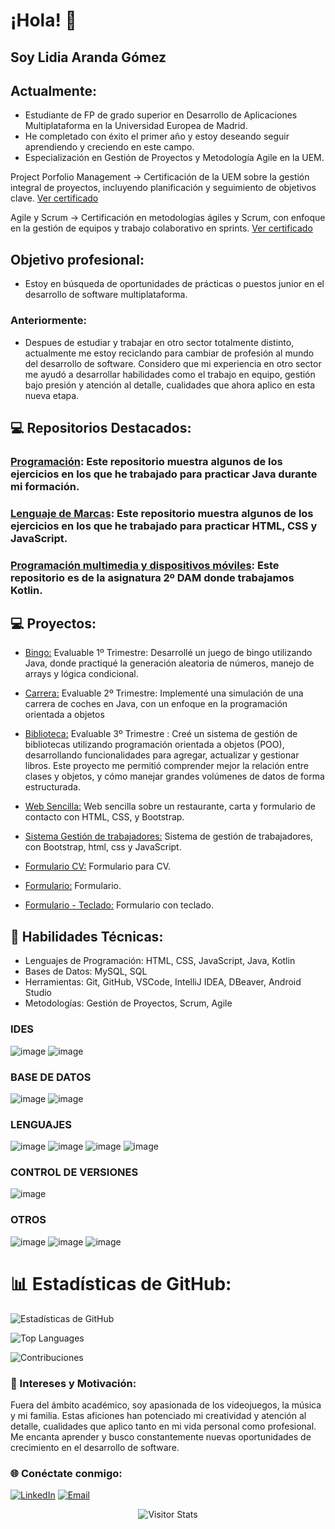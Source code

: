 
# ¡Hola! 👋
## Soy Lidia Aranda Gómez

## Actualmente:
- Estudiante de FP de grado superior en Desarrollo de Aplicaciones Multiplataforma en la Universidad Europea de Madrid.
- He completado con éxito el primer año y estoy deseando seguir aprendiendo y creciendo en este campo.
- Especialización en Gestión de Proyectos y Metodología Agile en la UEM.

Project Porfolio Management -> Certificación de la UEM sobre la gestión integral de proyectos, incluyendo planificación y seguimiento de objetivos clave. [Ver certificado](https://eu.badgr.com/public/assertions/vkiQ545lSfSjhb3D6X9F4w) 

Agile y Scrum -> Certificación en metodologías ágiles y Scrum, con enfoque en la gestión de equipos y trabajo colaborativo en sprints. [Ver certificado](https://eu.badgr.com/public/assertions/NrxR3o82T2qdwohNQJroFw)

## Objetivo profesional: 
- Estoy en búsqueda de oportunidades de prácticas o puestos junior en el desarrollo de software multiplataforma.
### Anteriormente:
- Despues de estudiar y trabajar en otro sector totalmente distinto, actualmente me estoy reciclando para cambiar de profesión al mundo del desarrollo de software. Considero que mi experiencia en otro sector me ayudó a desarrollar habilidades como el trabajo en equipo, gestión bajo presión y atención al detalle, cualidades que ahora aplico en esta nueva etapa.

## 💻 Repositorios Destacados:
### [Programación](https://github.com/ArandaLidia/Programacion): Este repositorio muestra algunos de los ejercicios en los que he trabajado para practicar Java durante mi formación.
### [Lenguaje de Marcas](https://github.com/ArandaLidia/LenguajeMarcas): Este repositorio muestra algunos de los ejercicios en los que he trabajado para practicar HTML, CSS y JavaScript.
### [Programación multimedia y dispositivos móviles](https://github.com/ArandaLidia/ProgramacionMultimedia): Este repositorio es de la asignatura 2º DAM donde trabajamos Kotlin.
   
   
## 💻 Proyectos:
   - [Bingo:](https://github.com/ArandaLidia/Programacion/tree/main/2%20-%20Ejercicios%20Evaluables/1Trimestre_Bingo) Evaluable 1º Trimestre: Desarrollé un juego de bingo utilizando Java, donde practiqué la generación aleatoria de números, manejo de arrays y lógica condicional.
   - [Carrera:](https://github.com/ArandaLidia/Programacion/tree/main/2%20-%20Ejercicios%20Evaluables/2Trimestre_Carrera) Evaluable 2º Trimestre: Implementé una simulación de una carrera de coches en Java, con un enfoque en la programación orientada a objetos

   - [Biblioteca:](https://github.com/ArandaLidia/Programacion/tree/main/2%20-%20Ejercicios%20Evaluables/3Trimestre_Biblioteca) Evaluable 3º Trimestre : Creé un sistema de gestión de bibliotecas utilizando programación orientada a objetos (POO), desarrollando funcionalidades para agregar, actualizar y gestionar libros. Este proyecto me permitió comprender mejor la relación entre clases y objetos, y cómo manejar grandes volúmenes de datos de forma estructurada.
   
   - [Web Sencilla:](https://github.com/ArandaLidia/LenguajeMarcas/tree/main/Ejercicios/Ejercicio%201) Web sencilla sobre un restaurante, carta y formulario de contacto con HTML, CSS, y Bootstrap.
   
   - [Sistema Gestión de trabajadores:](https://github.com/ArandaLidia/LenguajeMarcas/blob/main/Ejercicios/Ejercicio%202/1Inicio/index.html) Sistema de gestión de trabajadores, con Bootstrap, html, css y JavaScript.
   
   - [Formulario CV:](https://github.com/ArandaLidia/LenguajeMarcas/tree/main/Evaluables/1T_EvaluableCV) Formulario para CV.
   
   - [Formulario:](https://github.com/ArandaLidia/LenguajeMarcas/tree/main/Evaluables/2T_EvaluableFORM) Formulario.
   
   - [Formulario - Teclado:](https://github.com/ArandaLidia/LenguajeMarcas/tree/main/Evaluables/3T_EvaluableFORM_Teclado) Formulario con teclado.
   
  
## 🔧 Habilidades Técnicas:
  - Lenguajes de Programación: HTML, CSS, JavaScript, Java, Kotlin
  - Bases de Datos: MySQL, SQL
  - Herramientas: Git, GitHub, VSCode, IntelliJ IDEA, DBeaver, Android Studio
  - Metodologías: Gestión de Proyectos, Scrum, Agile

### IDES   
![image](https://img.shields.io/badge/IntelliJ_IDEA-000000.svg?style=for-the-badge&logo=intellij-idea&logoColor=white) ![image](https://img.shields.io/badge/Visual_Studio_Code-0078D4?style=for-the-badge&logo=visual%20studio%20code&logoColor=white) 

### BASE DE DATOS  
 ![image](https://img.shields.io/badge/dbeaver-382923?style=for-the-badge&logo=dbeaver&logoColor=white) ![image](https://img.shields.io/badge/MySQL-005C84?style=for-the-badge&logo=mysql&logoColor=white) 

### LENGUAJES
![image](https://img.shields.io/badge/CSS3-1572B6?style=for-the-badge&logo=css3&logoColor=white) ![image](https://img.shields.io/badge/HTML5-E34F26?style=for-the-badge&logo=html5&logoColor=white) ![image](https://img.shields.io/badge/JavaScript-323330?style=for-the-badge&logo=javascript&logoColor=F7DF1E)  ![image](https://img.shields.io/badge/java-%23ED8B00.svg?style=for-the-badge&logo=openjdk&logoColor=white)

### CONTROL DE VERSIONES
![image](https://img.shields.io/badge/GitHub-100000?style=for-the-badge&logo=github&logoColor=white) 

### OTROS
![image](https://img.shields.io/badge/LinkedIn-0077B5?style=for-the-badge&logo=linkedin&logoColor=white)   ![image](https://img.shields.io/badge/Ubuntu-E95420?style=for-the-badge&logo=ubuntu&logoColor=white) ![image](https://img.shields.io/badge/Bootstrap-563D7C?style=for-the-badge&logo=bootstrap&logoColor=white) 


# 📊 Estadísticas de GitHub:

![Estadísticas de GitHub](https://github-readme-stats.vercel.app/api?username=ArandaLidia&show_icons=true&theme=radical)

![Top Languages](https://github-readme-stats.vercel.app/api/top-langs/?username=ArandaLidia&layout=compact&theme=radical)

![Contribuciones](https://github-readme-streak-stats.herokuapp.com/?user=ArandaLidia&theme=radical)



### 🌟 Intereses y Motivación:
Fuera del ámbito académico, soy apasionada de los videojuegos, la música y mi familia. Estas aficiones han potenciado mi creatividad y atención al detalle, cualidades que aplico tanto en mi vida personal como profesional. Me encanta aprender y busco constantemente nuevas oportunidades de crecimiento en el desarrollo de software.

### 🌐 Conéctate conmigo:
[![LinkedIn](https://img.shields.io/badge/LinkedIn-Lidia%20Aranda%20G%C3%B3mez-blue?style=flat&logo=linkedin)](https://www.linkedin.com/in/lidia-arandagomez/)
[![Email](https://img.shields.io/badge/Email-arandagomezlidia%40gmail.com-red?style=flat&logo=gmail)](mailto:arandagomezlidia@gmail.com)

<div align="center">
        <img alt="Visitor Stats" 
            src="https://widgetbite.com/stats/<ArandaLidia>"/>  
    </div>
